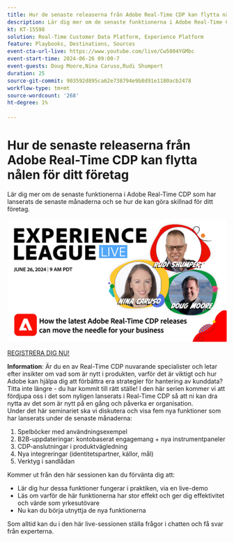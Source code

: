 ```yaml
---
title: Hur de senaste releaserna från Adobe Real-Time CDP kan flytta nålen för ditt företag
description: Lär dig mer om de senaste funktionerna i Adobe Real-Time CDP som har lanserats de senaste månaderna och se hur de kan göra skillnad för ditt företag.
kt: KT-15598
solution: Real-Time Customer Data Platform, Experience Platform
feature: Playbooks, Destinations, Sources
event-cta-url-live: https://www.youtube.com/live/Cw5004YGMbc
event-start-time: 2024-06-26 09:00-7
event-guests: Doug Moore,Nina Caruso,Rudi Shumpert
duration: 25
source-git-commit: 903592d895ca62e738794e9b8d91e1180acb2478
workflow-type: tm+mt
source-wordcount: '268'
ht-degree: 1%

---
```


# Hur de senaste releaserna från Adobe Real-Time CDP kan flytta nålen för ditt företag

Lär dig mer om de senaste funktionerna i Adobe Real-Time CDP som har lanserats de senaste månaderna och se hur de kan göra skillnad för ditt företag.

[![ExL LIVE 17 jan 2024](assets/WebBanner-June26-2024.jpg)](https://engage.adobe.com/ExpLeagueLive-240626.html)

[REGISTRERA DIG NU!](https://engage.adobe.com/ExpLeagueLive-240626.html)

**Information**: Är du en av Real-Time CDP nuvarande specialister och letar efter insikter om vad som är nytt i produkten, varför det är viktigt och hur Adobe kan hjälpa dig att förbättra era strategier för hantering av kunddata? Titta inte längre - du har kommit till rätt ställe! I den här serien kommer vi att fördjupa oss i det som nyligen lanserats i Real-Time CDP så att ni kan dra nytta av det som är nytt på en gång och påverka er organisation.\
Under det här seminariet ska vi diskutera och visa fem nya funktioner som har lanserats under de senaste månaderna:

1. Spelböcker med användningsexempel
1. B2B-uppdateringar: kontobaserat engagemang + nya instrumentpaneler
1. CDP-anslutningar i produktvägledning
1. Nya integreringar (identitetspartner, källor, mål)
1. Verktyg i sandlådan

Kommer ut från den här sessionen kan du förvänta dig att:

* Lär dig hur dessa funktioner fungerar i praktiken, via en live-demo
* Läs om varför de här funktionerna har stor effekt och ger dig effektivitet och värde som yrkesutövare
* Nu kan du börja utnyttja de nya funktionerna

Som alltid kan du i den här live-sessionen ställa frågor i chatten och få svar från experterna.

